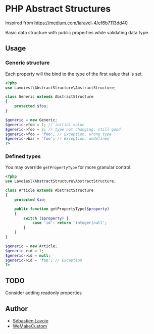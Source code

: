 # PHP Abstract Structures

Inspired from https://medium.com/laravel-4/ef6b7113dd40

Basic data structure with public properties while validating data type.

## Usage

### Generic structure

Each property will the bind to the type of the first value that is set.

```php
<?php
use Lavoiesl\AbstractStructure\AbstractStructure;

class Generic extends AbstractStructure
{
    protected $foo;
}

$generic = new Generic;
$generic->foo = 1; // initial value
$generic->foo = 2; // type not changing, still good
$generic->foo = 'foo'; // Exception, wrong type
$generic->bar = 'foo'; // Exception, undefined
?>
```

### Defined types

You may override `getPropertyType` for more granular control.

```php
<?php
use Lavoiesl\AbstractStructure\AbstractStructure;

class Article extends AbstractStructure
{
    protected $id;

    public function getPropertyType($property)
    {
        switch ($property) {
            case 'id': return 'integer|null';
        }
    }
}

$generic = new Article;
$generic->id = 1;
$generic->id = null;
$generic->id = 'foo'; // Exception
?>
```

## TODO

Consider adding readonly properties

## Author

 * [Sébastien Lavoie](http://blog.lavoie.sl/)
 * [WeMakeCustom](http://www.wemakecustom.com/)